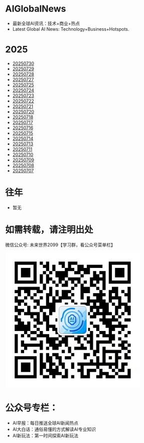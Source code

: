 # AIGlobalNews

- 最新全球AI资讯：技术+商业+热点
- Latest Global AI News: Technology+Business+Hotspots.

# 2025

- [20250730](CN/2025/202507/20250730.md)
- [20250729](CN/2025/202507/20250729.md)
- [20250728](CN/2025/202507/20250728.md)
- [20250727](CN/2025/202507/20250727.md)
- [20250725](CN/2025/202507/20250725.md)
- [20250724](CN/2025/202507/20250724.md)
- [20250723](CN/2025/202507/20250723.md)
- [20250722](CN/2025/202507/20250722.md)
- [20250721](CN/2025/202507/20250721.md)
- [20250720](CN/2025/202507/20250720.md)
- [20250718](CN/2025/202507/20250718.md)
- [20250717](CN/2025/202507/20250717.md)
- [20250716](CN/2025/202507/20250716.md)
- [20250715](CN/2025/202507/20250715.md)
- [20250714](CN/2025/202507/20250714.md)
- [20250713](CN/2025/202507/20250713.md)
- [20250711](CN/2025/202507/20250711.md)
- [20250710](CN/2025/202507/20250710.md)
- [20250709](CN/2025/202507/20250709.md)
- [20250708](CN/2025/202507/20250708.md)
- [20250707](CN/2025/202507/20250707.md)

# 往年

- 暂无

# 如需转载，请注明出处

微信公众号: 未来世界2099【学习群，看公众号菜单栏】

![微信公众号: 未来世界2099](asset/QRCode.jpg)

# 公众号专栏：

- AI早报：每日推送全球AI新闻热点
- AI大白话：通俗易懂的方式解读AI专业知识
- AI新玩法：第一时间探索AI新玩法


